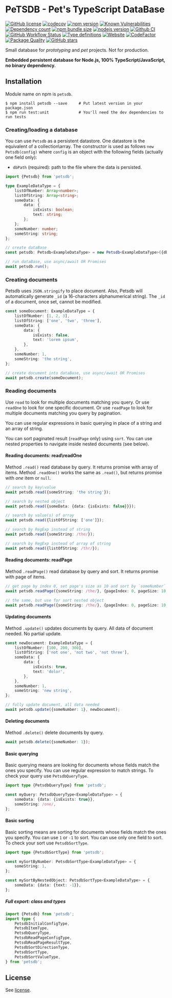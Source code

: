 # PeTSDB - Pet's TypeScript DataBase

[![GitHub license](https://img.shields.io/npm/l/petsdb)](https://github.com/webbestmaster/petsdb/blob/master/license)
[![codecov](https://codecov.io/gh/webbestmaster/petsdb/branch/master/graph/badge.svg)](https://codecov.io/gh/webbestmaster/petsdb)
[![npm version](https://img.shields.io/npm/v/petsdb.svg)](https://www.npmjs.com/package/petsdb)
[![Known Vulnerabilities](https://snyk.io/test/github/webbestmaster/petsdb/badge.svg)](https://snyk.io/test/github/webbestmaster/petsdb)
[![Dependency count](https://badgen.net/bundlephobia/dependency-count/petsdb)](https://libraries.io/npm/petsdb)
[![npm bundle size](https://img.shields.io/bundlephobia/minzip/petsdb)](https://bundlephobia.com/package/petsdb)
[![nodejs version](https://img.shields.io/node/v/petsdb)](https://nodejs.org/en/docs)
[![Github CI](https://github.com/webbestmaster/petsdb/actions/workflows/github-ci.yml/badge.svg)](https://github.com/webbestmaster/petsdb/actions/workflows/github-ci.yml)
[![GitHub Workflow Status](https://img.shields.io/github/actions/workflow/status/webbestmaster/petsdb/github-ci.yml)](https://github.com/webbestmaster/petsdb/actions/workflows/github-ci.yml)
[![Type definitions](https://img.shields.io/npm/types/petsdb)](https://www.typescriptlang.org)
[![Website](https://img.shields.io/website?url=https://github.com/webbestmaster/petsdb)](https://github.com/webbestmaster/petsdb)
[![CodeFactor](https://www.codefactor.io/repository/github/webbestmaster/petsdb/badge)](https://www.codefactor.io/repository/github/webbestmaster/petsdb)
[![Package Quality](https://packagequality.com/shield/petsdb.svg)](https://packagequality.com/#?package=petsdb)
[![GitHub stars](https://img.shields.io/github/stars/webbestmaster/petsdb?style=social)](https://github.com/webbestmaster/petsdb)

<!--
[![Libraries.io dependency status for GitHub repo](https://img.shields.io/librariesio/github/webbestmaster/petsdb)](https://libraries.io/npm/petsdb)
-->

Small database for _prototyping_ and _pet_ projects. Not for production.

**Embedded persistent database for Node.js, 100% TypeScript/JavaScript, no binary dependency.**

## Installation
Module name on npm is `petsdb`.

```shell
$ npm install petsdb --save     # Put latest version in your package.json
$ npm run test:unit             # You'll need the dev dependencies to run tests
```

### Creating/loading a database
You can use `Petsdb` as a persistent datastore. One datastore is the equivalent of a collection\array. The constructor is used as follows `new Petsdb(config)` where `config` is an object with the following fields (actually one field only):

* `dbPath` (required): path to the file where the data is persisted.

```typescript
import {Petsdb} from 'petsdb';

type ExampleDataType = {
    listOfNumber: Array<number>;
    listOfString: Array<string>;
    someData: {
        data: {
            isExists: boolean;
            text: string;
        };
    };
    someNumber: number;
    someString: string;
};

// create dataBase
const petsdb: Petsdb<ExampleDataType> = new Petsdb<ExampleDataType>({dbPath: 'path/to/your/file'});

// run dataBase, use async/await OR Promises
await petsdb.run();
```

### Creating documents
Petsdb uses `JSON.stringify` to place document. Also, Petsdb will automatically generate `_id` (a 16-characters alphanumerical string). The `_id` of a document, once set, cannot be modified.

```typescript
const someDocument: ExampleDataType = {
    listOfNumber: [1, 2, 3],
    listOfString: ['one', 'two', 'three'],
    someData: {
        data: {
            isExists: false,
            text: 'lorem ipsum',
        },
    },
    someNumber: 1,
    someString: 'the string',
};

// create document into dataBase, use async/await OR Promises
await petsdb.create(someDocument);
```

### Reading documents
Use `read` to look for multiple documents matching you query.
Or use `readOne` to look for one specific document.
Or use `readPage` to look for multiple documents matching you query by pagination.

You can use regular expressions in basic querying in place of a string and an array of string.

You can sort paginated result (`readPage` only) using `sort`. You can use nested properties to navigate inside nested documents (see below).

#### Reading documents: read\readOne
Method `.read()` read database by query. It returns promise with array of items. Method `.readOne()` works the same as `.read()`, but returns promise with _one_ item or `null`.

```typescript
// search by key\value
await petsdb.read({someString: 'the string'});

// search by nested object
await petsdb.read({someData: {data: {isExists: false}}});

// search by value(s) of array
await petsdb.read({listOfString: ['one']});

// search by RegExp instead of string
await petsdb.read({someString: /the/});

// search by RegExp instead of array of string
await petsdb.read({listOfString: /thr/});
```

#### Reading documents: readPage
Method `.readPage()` read database by query and sort. It returns promise with page of items.
```typescript
// get page by index 0, set page's size as 10 and sort by `someNumber`
await petsdb.readPage({someString: /the/}, {pageIndex: 0, pageSize: 10, sort: {someNumber: 1}});

// the same, but use for sort nested object
await petsdb.readPage({someString: /the/}, {pageIndex: 0, pageSize: 10, sort: {someData: {data: {text: -1}}}});
```

#### Updating documents
Method `.update()` updates documents by query. All data of document needed. No partial update.

```typescript
const newDocument: ExampleDataType = {
    listOfNumber: [100, 200, 300],
    listOfString: ['not one', 'not two', 'not three'],
    someData: {
        data: {
            isExists: true,
            text: 'dolor',
        },
    },
    someNumber: 1,
    someString: 'new string',
};

// fully update document, all data needed
await petsdb.update({someNumber: 1}, newDocument);
```

#### Deleting documents
Method `.delete()` delete documents by query.
```typescript
await petsdb.delete({someNumber: 1});
```

#### Basic querying
Basic querying means are looking for documents whose fields match the ones you specify. You can use regular expression to match strings. To check your query use `PetsdbQueryType`.

```typescript
import type {PetsdbQueryType} from 'petsdb';

const myQuery: PetsdbQueryType<ExampleDataType> = {
    someData: {data: {isExists: true}},
    someString: /one/,
};
```

#### Basic sorting
Basic sorting means are sorting for documents whose fields match the ones you specify. You can use `1` or `-1` to sort. You can use only one field to sort. To check your sort use `PetsdbSortType`.

```typescript
import type {PetsdbSortType} from 'petsdb';

const mySortByNumber: PetsdbSortType<ExampleDataType> = {
    someString: 1,
};

const mySortByNestedObject: PetsdbSortType<ExampleDataType> = {
    someData: {data: {text: -1}},
};
```

##### Full export: class and types
```typescript
import {Petsdb} from 'petsdb';
import type {
    PetsdbInitialConfigType,
    PetsdbItemType,
    PetsdbQueryType,
    PetsdbReadPageConfigType,
    PetsdbReadPageResultType,
    PetsdbSortDirectionType,
    PetsdbSortType,
    PetsdbSortValueType,
} from 'petsdb';
```

## License

See [license](license).
